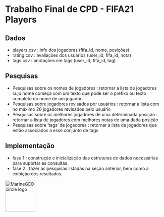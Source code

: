 # Trabalho Final de CPD - FIFA21 Players

## Dados
- players.csv : info dos jogadores (fifa_id, nome, posições) 
- rating.csv : avaliações dos usuários (user_id, fifa_id, nota)
- tags.csv : anotações em tags (user_id, fifa_id, tag)

## Pesquisas
- Pesquisas sobre os nomes de jogadores : retornar a lista de jogadores cujo nome começa com um texto
que pode ser o prefixo ou texto completo do nome de um jogador
- Pesquisas sobre jogadores revisados por usuários :  retornar a lista com no máximo 20 jogadores revisados pelo usuário
- Pesquisas sobre os melhores jogadores de uma determinada posição : retornar a lista de jogadores com melhores notas de uma dada
posição
- Pesquisas sobre ‘tags’ de jogadores : retornar a lista de jogadores que estão associados a esse conjunto de tags

## Implementação
- fase 1 : construção e inicialização das estruturas de dados necessárias para suportar as consultas
- fase 2 : fazer as pesquisas listadas na seção anterior, bem como a exibição dos resultados.

<img src="https://pbs.twimg.com/media/DcjnyY7X0AAlqn-.jpg" alt="MarineGEO circle logo" style="height: 100px; width:100px;"/>